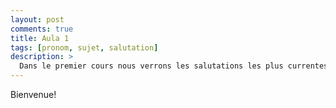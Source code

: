 ```yaml
---
layout: post
comments: true
title: Aula 1
tags: [pronom, sujet, salutation]
description: >
  Dans le premier cours nous verrons les salutations les plus currentes et les pronoms sujets.<!--more-->
---
```


Bienvenue!